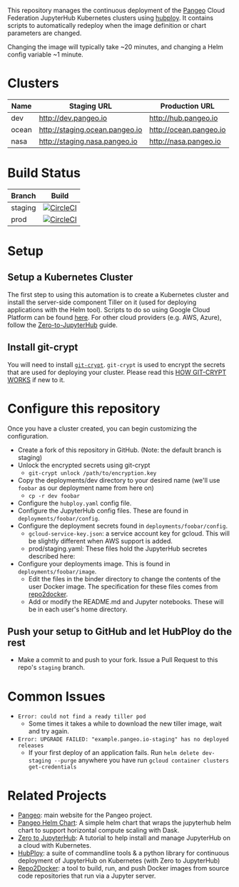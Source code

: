 This repository manages the continuous deployment of the [Pangeo](http://pangeo.io/) Cloud Federation
JupyterHub Kubernetes clusters using [hubploy](https://github.com/yuvipanda/hubploy).
It contains scripts to automatically redeploy when the image definition or
chart parameters are changed.

Changing the image will typically take ~20 minutes, and changing a Helm config variable ~1 minute.

# Clusters

Name  | Staging URL | Production URL
-- |- |-
dev | http://dev.pangeo.io | http://hub.pangeo.io
ocean | http://staging.ocean.pangeo.io | http://ocean.pangeo.io
nasa | http://staging.nasa.pangeo.io | http://nasa.pangeo.io

# Build Status

Branch | Build
-- |-
staging | [![CircleCI](https://circleci.com/gh/pangeo-data/pangeo-cloud-federation/tree/staging.svg?style=svg)](https://circleci.com/gh/pangeo-data/pangeo-cloud-federation/tree/staging)
prod | [![CircleCI](https://circleci.com/gh/pangeo-data/pangeo-cloud-federation/tree/prod.svg?style=svg)](https://circleci.com/gh/pangeo-data/pangeo-cloud-federation/tree/prod)

# Setup

## Setup a Kubernetes Cluster

The first step to using this automation is to create a Kubernetes cluster and
install the server-side component Tiller on it (used for deploying applications
with the Helm tool). Scripts to do so using Google Cloud Platform can be found [here](https://github.com/pangeo-data/pangeo/tree/master/gce/setup-guide). For other cloud providers (e.g. AWS, Azure), follow the [Zero-to-JupyterHub](https://zero-to-jupyterhub.readthedocs.io/en/latest/create-k8s-cluster.html) guide.

## Install git-crypt

You will need to install
[`git-crypt`](https://www.agwa.name/projects/git-crypt/). `git-crypt` is used
to encrypt the secrets that are used for deploying your cluster. Please read this [HOW GIT-CRYPT WORKS](https://www.agwa.name/projects/git-crypt/) if new to it.

# Configure this repository

Once you have a cluster created, you can begin customizing the configuration.

* Create a fork of this repository in GitHub. (Note: the default branch is staging)
* Unlock the encrypted secrets using git-crypt
  * `git-crypt unlock /path/to/encryption.key`
* Copy the deployments/dev directory to your desired name (we'll use `foobar` as our deployment name from here on)
  * `cp -r dev foobar`
* Configure the `hubploy.yaml` config file.
* Configure the JupyterHub config files. These are found in `deployments/foobar/config`.
* Configure the deployment secrets found in `deployments/foobar/config`.
  * `gcloud-service-key.json`: a service account key for gcloud. This will be slightly different when AWS support is added.
  * prod/staging.yaml: These files hold the JupyterHub secretes described here: 
* Configure your deployments image. This is found in `deployments/foobar/image`.
  * Edit the files in the binder directory to change the contents of the user Docker image. The specification for these files comes from [repo2docker](https://repo2docker.readthedocs.io/en/latest/).
  * Add or modify the README.md and Jupyter notebooks. These will be in each user's home directory.

## Push your setup to GitHub and let HubPloy do the rest

* Make a commit to and push to your fork. Issue a Pull Request to this repo's `staging` branch.  

# Common Issues

* `Error: could not find a ready tiller pod`
  * Some times it takes a while to download the new tiller image, wait and try again.
* `Error: UPGRADE FAILED: "example.pangeo.io-staging" has no deployed releases`
  * If your first deploy of an application fails. Run `helm delete dev-staging --purge` anywhere you have run `gcloud container clusters get-credentials`

# Related Projects

- [Pangeo](http://pangeo.io/): main website for the Pangeo project.
- [Pangeo Helm Chart](https://github.com/pangeo-data/helm-chart): A simple helm chart that wraps the jupyterhub helm chart to support horizontal compute scaling with Dask.
- [Zero to JupyterHub](https://zero-to-jupyterhub.readthedocs.io/en/latest/): A tutorial to help install and manage JupyterHub on a cloud with Kubernetes.
- [HubPloy](https://hubploy.readthedocs.io/en/latest/): a suite of commandline tools & a python library for continuous deployment of JupyterHub on Kubernetes (with Zero to JupyterHub)
- [Repo2Docker](https://repo2docker.readthedocs.io/en/latest/): a tool to build, run, and push Docker images from source code repositories that run via a Jupyter server.
